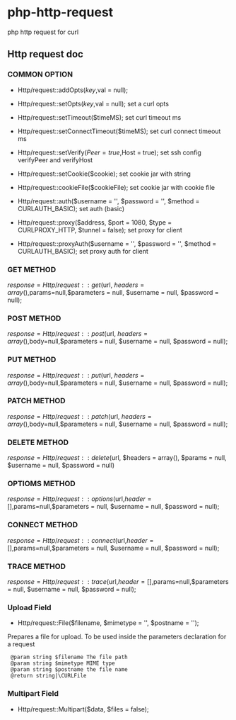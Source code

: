 # php-http-request
php http request for curl

## Http request doc

### COMMON OPTION

* Http/request::addOpts($key,$val = null);
* Http/request::setOpts($key,$val = null);
set a curl opts

* Http/request::setTimeout($timeMS);
  set curl timeout ms

* Http/request::setConnectTimeout($timeMS);
  set curl connect timeout ms
  
* Http/request::setVerify($Peer = true,$Host = true);
    set ssh config verifyPeer and verifyHost

* Http/request::setCookie($cookie);
   set cookie jar with string
   
* Http/request::cookieFile($cookieFile);
  set cookie jar with cookie file

* Http/request::auth($username = '', $password = '', $method = CURLAUTH_BASIC);
  set auth (basic)

* Http/request::proxy($address, $port = 1080, $type = CURLPROXY_HTTP, $tunnel = false);
  set proxy for client
 
* Http/request::proxyAuth($username = '', $password = '', $method = CURLAUTH_BASIC);
  set proxy auth for client

### GET METHOD

$response = Http/request::get($url, $headers = array(),$params=null,$parameters = null, $username = null, $password = null);

### POST METHOD

$response = Http/request::post($url, $headers = array(),$body=null,$parameters = null, $username = null, $password = null);

### PUT METHOD

$response = Http/request::put($url, $headers = array(),$body=null,$parameters = null, $username = null, $password = null);

### PATCH METHOD

$response = Http/request::patch($url, $headers = array(),$body=null,$parameters = null, $username = null, $password = null);

### DELETE METHOD

$response = Http/request::delete($url, $headers = array(), $params = null, $username = null, $password = null)

### OPTIOMS METHOD

$response = Http/request::options($url,$header=[],$params=null,$parameters = null, $username = null, $password = null);

### CONNECT METHOD

$response = Http/request::connect($url,$header=[],$params=null,$parameters = null, $username = null, $password = null);

### TRACE METHOD

$response = Http/request::trace($url,$header=[],$params=null,$parameters = null, $username = null, $password = null);

### Upload Field

* Http/request::File($filename, $mimetype = '', $postname = '');

Prepares a file for upload. To be used inside the parameters declaration for a request

     @param string $filename The file path
     @param string $mimetype MIME type
     @param string $postname the file name
     @return string|\CURLFile

### Multipart Field
  
* Http/request::Multipart($data, $files = false);
  

